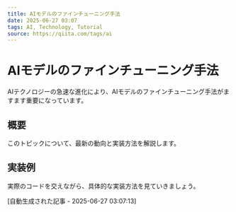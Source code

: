 ```yaml
---
title: AIモデルのファインチューニング手法
date: 2025-06-27 03:07
tags: AI, Technology, Tutorial
source: https://qiita.com/tags/ai
---
```


# AIモデルのファインチューニング手法

AIテクノロジーの急速な進化により、AIモデルのファインチューニング手法がますます重要になっています。

## 概要

このトピックについて、最新の動向と実装方法を解説します。

## 実装例

実際のコードを交えながら、具体的な実装方法を見ていきましょう。

[自動生成された記事 - 2025-06-27 03:07:13]